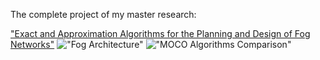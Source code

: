 The complete project of my master research:

["Exact and Approximation Algorithms for the Planning and Design of Fog Networks"](https://curve.carleton.ca/fdc7cc58-4e3c-4945-9fa5-9d631edcd227)
!["Fog Architecture"](https://user-images.githubusercontent.com/3119721/40587520-ff0a7574-619d-11e8-8825-9081f1cf36ef.png)
!["MOCO Algorithms Comparison"](https://user-images.githubusercontent.com/3119721/40587566-dd9e90a4-619e-11e8-9d6f-482bcc17adca.png)
